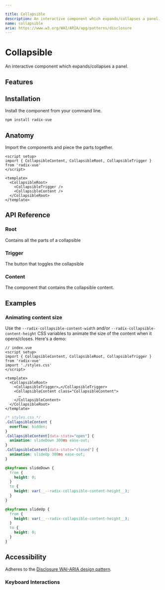 ```yaml
---

title: Collapsible
description: An interactive component which expands/collapses a panel.
name: collapsible
aria: https://www.w3.org/WAI/ARIA/apg/patterns/disclosure
---
```


<script setup> 
import DemoCollapsible from '../../components/demo/Collapsible/index.vue'
</script>

# Collapsible

<Description>
An interactive component which expands/collapses a panel.
</Description>

<HeroContainer folder="Collapsible">
<DemoCollapsible />
<template v-slot:codeSlot>
<HeroCodeGroup>
<div filename="index.vue">

<<< ../../components/demo/Collapsible/index.vue

</div>
<div filename="tailwind.config.js">

<<< ../../components/demo/Collapsible/tailwind.config.js

</div>
</HeroCodeGroup>
</template>
</HeroContainer>

## Features

<Highlights
  :features="[
    'Full keyboard navigation.',
    'Can be controlled or uncontrolled.',
  ]"
/>

## Installation

Install the component from your command line.

```bash
npm install radix-vue
```

## Anatomy

Import the components and piece the parts together.

```vue
<script setup>
import { CollapsibleContent, CollapsibleRoot, CollapsibleTrigger } from 'radix-vue'
</script>

<template>
  <CollapsibleRoot>
    <CollapsibleTrigger />
    <CollapsibleContent />
  </CollapsibleRoot>
</template>
```

## API Reference

### Root

Contains all the parts of a collapsible

<PropsTable
  :data="[
    {
      name: 'asChild',
      required: false,
      type: 'boolean',
      default: 'false',
      description: 'Change the default rendered element for the one passed as a child, merging their props and behavior.<br><br>Read our <a href=&quot;/guides/composition&quot;>Composition</a> guide for more details.',
    },
    {
      name: 'defaultOpen',
      type: 'boolean',
      description:
        'The open state of the collapsible when it is initially rendered. Use when you do not need to control its open state.',
    },
    {
      name: 'open',
      type: 'boolean',
      description: '<span>The controlled open state of the collapsible. Must be binded with <Code>v-model</Code>.</span>',
    },
    {
      name: 'disabled',
      type: 'boolean',
      description: '<span>When <Code>true</Code>, prevents the user from interacting with the collapsible.</span>',
    },
  ]"
/>


<EmitsTable 
  :data="[
    {
      name: '@update:open',
      type: '(value: boolean) => void',
      description: 'Event handler called when the open state of the collapsible changes.'
    }
  ]" 
/>

<DataAttributesTable
  :data="[
    {
      attribute: '[data-state]',
      values: ['open', 'closed'],
    },
    {
      attribute: '[data-disabled]',
      values: 'Present when disabled',
    },
  ]"
/>

### Trigger

The button that toggles the collapsible

<PropsTable
  :data="[
    {
      name: 'asChild',
      required: false,
      type: 'boolean',
      default: 'false',
      description: 'Change the default rendered element for the one passed as a child, merging their props and behavior.<br><br>Read our <a href=&quot;/guides/composition&quot;>Composition</a> guide for more details.',
    },
  ]"
/>

<DataAttributesTable
  :data="[
    {
      attribute: '[data-state]',
      values: ['open', 'closed'],
    },
    {
      attribute: '[data-disabled]',
      values: 'Present when disabled',
    },
  ]"
/>

### Content

The component that contains the collapsible content.

<PropsTable
  :data="[
    {
      name: 'asChild',
      required: false,
      type: 'boolean',
      default: 'false',
      description: 'Change the default rendered element for the one passed as a child, merging their props and behavior.<br><br>Read our <a href=&quot;/guides/composition&quot;>Composition</a> guide for more details.',
    },
    {
      name: 'forceMount',
      type: 'boolean',
      description:
        'Used to force mounting when more control is needed. Useful when controlling animation with Vue.js animation libraries.',
    },
  ]"
/>

<DataAttributesTable
  :data="[
    {
      attribute: '[data-state]',
      values: ['open', 'closed'],
    },
    {
      attribute: '[data-disabled]',
      values: 'Present when disabled',
    },
  ]"
/>

<CssVariablesTable
  :data="[
    {
      cssVariable: '--radix-collapsible-content-width',
      description: 'The width of the content when it opens/closes',
    },
    {
      cssVariable: '--radix-collapsible-content-height',
      description: 'The height of the content when it opens/closes',
    },
  ]"
/>

## Examples

### Animating content size

Use the `--radix-collapsible-content-width` and/or `--radix-collapsible-content-height` CSS variables to animate the size of the content when it opens/closes. Here's a demo:

```vue line=10
// index.vue
<script setup>
import { CollapsibleContent, CollapsibleRoot, CollapsibleTrigger } from 'radix-vue'
import './styles.css'
</script>

<template>
  <CollapsibleRoot>
    <CollapsibleTrigger>…</CollapsibleTrigger>
    <CollapsibleContent class="CollapsibleContent">
      …
    </CollapsibleContent>
  </CollapsibleRoot>
</template>
```

```css line=17,23
/* styles.css */
.CollapsibleContent {
  overflow: hidden;
}
.CollapsibleContent[data-state="open"] {
  animation: slideDown 300ms ease-out;
}
.CollapsibleContent[data-state="closed"] {
  animation: slideUp 300ms ease-out;
}

@keyframes slideDown {
  from {
    height: 0;
  }
  to {
    height: var(__--radix-collapsible-content-height__);
  }
}

@keyframes slideUp {
  from {
    height: var(__--radix-collapsible-content-height__);
  }
  to {
    height: 0;
  }
}
```

## Accessibility

Adheres to the [Disclosure WAI-ARIA design pattern](https://www.w3.org/WAI/ARIA/apg/patterns/disclosure).

### Keyboard Interactions

<KeyboardTable
  :data="[
    {
      keys: ['Space'],
      description: 'Opens/closes the collapsible',
    },
    {
      keys: ['Enter'],
      description: 'Opens/closes the collapsible',
    },
  ]"
/>
